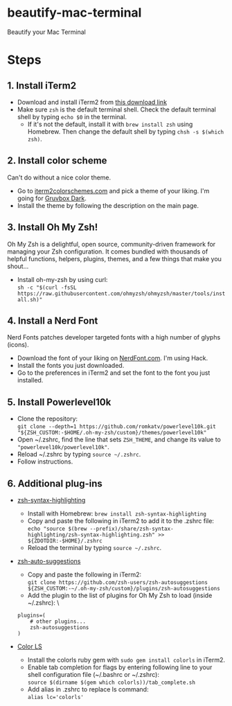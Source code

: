# beautify-mac-terminal

Beautify your Mac Terminal

# Steps

## 1. Install iTerm2

- Download and install iTerm2 from [this download link](https://iterm2.com/downloads.html)
- Make sure `zsh` is the default terminal shell. Check the default terminal shell by typing `echo $0` in the terminal.
  - If it's not the default, install it with `brew install zsh` using Homebrew. Then change the default shell by typing `chsh -s $(which zsh)`.

## 2. Install color scheme

Can't do without a nice color theme.

- Go to [iterm2colorschemes.com](https://iterm2colorschemes.com) and pick a theme of your liking. I'm going for [Gruvbox Dark](https://raw.githubusercontent.com/mbadolato/iTerm2-Color-Schemes/master/schemes/GruvboxDark.itermcolors).
- Install the theme by following the description on the main page.

## 3. Install Oh My Zsh!

Oh My Zsh is a delightful, open source, community-driven framework for managing your Zsh configuration. It comes bundled with thousands of helpful functions, helpers, plugins, themes, and a few things that make you shout...

- Install oh-my-zsh by using curl: \
  `sh -c "$(curl -fsSL https://raw.githubusercontent.com/ohmyzsh/ohmyzsh/master/tools/install.sh)"`

## 4. Install a Nerd Font

Nerd Fonts patches developer targeted fonts with a high number of glyphs (icons).

- Download the font of your liking on [NerdFont.com](https://www.nerdfonts.com/font-downloads). I'm using Hack.
- Install the fonts you just downloaded.
- Go to the preferences in iTerm2 and set the font to the font you just installed.

## 5. Install Powerlevel10k

- Clone the repository: \
  `git clone --depth=1 https://github.com/romkatv/powerlevel10k.git "${ZSH_CUSTOM:-$HOME/.oh-my-zsh/custom}/themes/powerlevel10k"`
- Open ~/.zshrc, find the line that sets `ZSH_THEME`, and change its value to `"powerlevel10k/powerlevel10k"`.
- Reload ~/.zshrc by typing `source ~/.zshrc`.
- Follow instructions.

## 6. Additional plug-ins

- [zsh-syntax-highlighting](https://github.com/zsh-users/zsh-syntax-highlighting)
  - Install with Homebrew: `brew install zsh-syntax-highlighting`
  - Copy and paste the following in iTerm2 to add it to the .zshrc file: \
    `echo "source $(brew --prefix)/share/zsh-syntax-highlighting/zsh-syntax-highlighting.zsh" >> ${ZDOTDIR:-$HOME}/.zshrc`
  - Reload the terminal by typing `source ~/.zshrc`.
- [zsh-auto-suggestions](https://github.com/zsh-users/zsh-autosuggestions)

  - Copy and paste the following in iTerm2: \
    `git clone https://github.com/zsh-users/zsh-autosuggestions ${ZSH_CUSTOM:-~/.oh-my-zsh/custom}/plugins/zsh-autosuggestions`
  - Add the plugin to the list of plugins for Oh My Zsh to load (inside ~/.zshrc): \

  ```
  plugins=(
      # other plugins...
      zsh-autosuggestions
  )
  ```

- [Color LS](https://github.com/athityakumar/colorls)
  - Install the colorls ruby gem with `sudo gem install colorls` in iTerm2.
  - Enable tab completion for flags by entering following line to your shell configuration file (~/.bashrc or ~/.zshrc): \
    `source $(dirname $(gem which colorls))/tab_complete.sh`
  - Add alias in .zshrc to replace ls command: \
    `alias lc='colorls'`
